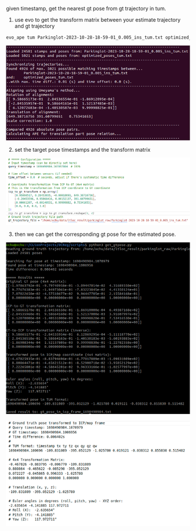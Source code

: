 given timestamp, get the nearest gt pose from gt trajectory in tum.



1. use evo to get the transform matrix between your estimate trajectory and gt trajectory

```bash
evo_ape tum Parkinglot-2023-10-28-18-59-01_0.005_ins_tum.txt optimized_poses_tum.txt -va
```

![image-20250624191617018](./README/image-20250624191617018.png)

2. set the target pose timestamps and the transform matrix

![image-20250624191710157](./README/image-20250624191710157.png)

3. then we can get the corresponding gt pose for the estimated pose.

![image-20250624191759392](./README/image-20250624191759392.png)

![image-20250624191841231](./README/image-20250624191841231.png)

